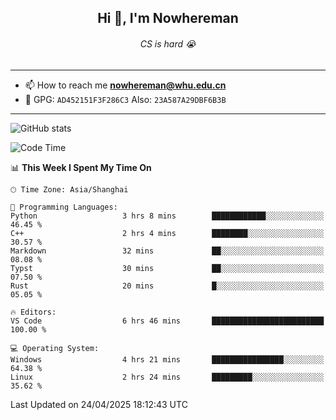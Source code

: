 <h2 align="center">Hi 👋, I'm Nowhereman</h2>
<h6 align="center">CS is hard 😭</h6>

---
- 📫 How to reach me **nowhereman@whu.edu.cn**
- 🔑 GPG: `AD452151F3F286C3`  Also: `23A587A29DBF6B3B`

---
![GitHub stats](https://github-readme-stats.vercel.app/api?username=nowherechan&theme=transparent&rank_icon=github&include_all_commits=true&count_private=true)

<!--START_SECTION:waka-->
![Code Time](http://img.shields.io/badge/Code%20Time-811%20hrs%2039%20mins-blue)

📊 **This Week I Spent My Time On** 

```text
🕑︎ Time Zone: Asia/Shanghai

💬 Programming Languages: 
Python                   3 hrs 8 mins        ████████████░░░░░░░░░░░░░   46.45 % 
C++                      2 hrs 4 mins        ████████░░░░░░░░░░░░░░░░░   30.57 % 
Markdown                 32 mins             ██░░░░░░░░░░░░░░░░░░░░░░░   08.08 % 
Typst                    30 mins             ██░░░░░░░░░░░░░░░░░░░░░░░   07.50 % 
Rust                     20 mins             █░░░░░░░░░░░░░░░░░░░░░░░░   05.05 % 

🔥 Editors: 
VS Code                  6 hrs 46 mins       █████████████████████████   100.00 % 

💻 Operating System: 
Windows                  4 hrs 21 mins       ████████████████░░░░░░░░░   64.38 % 
Linux                    2 hrs 24 mins       █████████░░░░░░░░░░░░░░░░   35.62 % 
```


 Last Updated on 24/04/2025 18:12:43 UTC
<!--END_SECTION:waka-->
